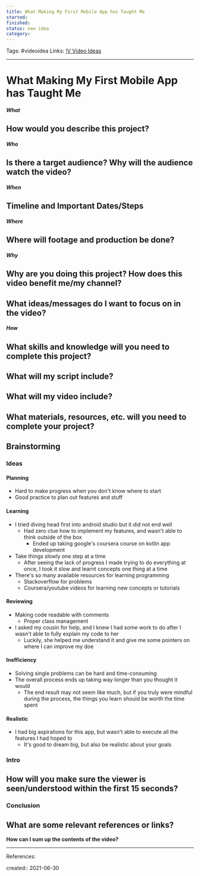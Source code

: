 ```yaml
---
title: What Making My First Mobile App has Taught Me
started:
finished:
status: new idea
category:
---
```

Tags: #videoidea
Links: [!V Video Ideas](out/v-video-ideas.md)
___
# What Making My First Mobile App has Taught Me
##### What
**How would you describe this project?**
- 

##### Who
**Is there a target audience? Why will the audience watch the video?**
- 

##### When
**Timeline and Important Dates/Steps**
- 

##### Where
**Where will footage and production be done?**
- 

##### Why
**Why are you doing this project? How does this video benefit me/my channel?**
- 

**What ideas/messages do I want to focus on in the video?**
- 

##### How
**What skills and knowledge will you need to complete this project?**
- 

**What will my script include?**
- 

**What will my video include?**
- 

**What materials, resources, etc. will you need to complete your project?**
- 

## Brainstorming
### Ideas
#### Planning
- Hard to make progress when you don't know where to start
- Good practice to plan out features and stuff
#### Learning
- I tried diving head first into android studio but it did not end well
	- Had zero clue how to implement my features, and wasn't able to think outside of the box
		- Ended up taking google's coursera course on kotlin app development
- Take things slowly one step at a time
	- After seeing the lack of progress I made trying to do everything at once, I took it slow and learnt concepts one thing at a time
- There's so many available resources for learning programming
	- Stackoverflow for problems
	- Coursera/youtube videos for learning new concepts or tutorials
#### Reviewing
- Making code readable with comments
	- Proper class management
- I asked my cousin for help, and I knew I had some work to do after I wasn't able to fully explain my code to her
	- Luckily, she helped me understand it and give me some pointers on where I can improve my doe
#### Inefficiency
- Solving single problems can be hard and time-consuming
- The overall process ends up taking way longer than you thought it would
	- The end result may not seem like much, but if you truly were mindful during the process, the things you learn should be worth the time spent
#### Realistic
- I had big aspirations for this app, but wasn't able to execute all the features I had hoped to
	- It's good to dream big, but also be realistic about your goals

### Intro
**How will you make sure the viewer is seen/understood within the first 15 seconds?**
- 
### Conclusion
**What are some relevant references or links?**
- 

**How can I sum up the contents of the video?**
___
References:

created:: 2021-06-30